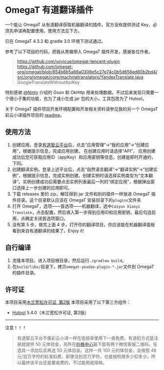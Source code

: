 # OmegaT 有道翻译插件
一个能让 OmegaT 从有道翻译获取机器翻译的插件。官方没有提供测试 Key，必须先申请再配置使用。使用方法见下方。

已在 OmegaT 4.3.2 和 gradle 3.0 环境下测试通过。

参考了以下项目的代码，把我从黑箱带入 OmegaT 插件开发，感谢各位作者。
> https://github.com/yoyicue/omegat-tencent-plugin
> https://github.com/omegat-org/omegat/blob/854b6b5a66a0306e5c27e74c0b5d656ed80b2bd4/src/org/omegat/core/machinetranslators/YandexTranslate.java
> GoogleTranslateWithoutApiKey

特别感谢 [@Ninty](https://github.com/c19354837 "Ninty") 介绍的 Gson 和 OkHttp 用来处理数据。不过后来发现只需要一个很小子集的功能，也为了减小生成 jar 包的大小，工具包改为了 Hutool。

关于 OmegaT 插件项目开发环境配置和开发相关资料请参见我的另一个 OmegaT 彩云小译插件项目的 [readme](https://gitee.com/xffish/omegat-caiyun-interpreter-plugin)。

## 使用方法
1. 创建应用。登录[有道智云平台](https://ai.youdao.com/login.s)后，点击“应用管理”->“我的应用”->“创建应用”，根据提示信息，完成应用创建。 在创建应用时请选择“API”， 应用创建成功后您可获取应用ID（appKey）和应用密钥等信息。创建是即时开通的，下同。
2. 创建翻译实例。登录上述平台后，点击“自然语言翻译”->“翻译实例”->“创建实例”，根据提示信息，完成实例创建。创建实例时请选择实例类型为“文本翻译”。实例创建成功后需要点击实例列表最后一列的“绑定应用”，根据弹出窗口选择上一步创建的应用即可。
3. 下载 releases 里的 zip，解压得到 jar 文件和别的插件一样放进 OmegaT 插件目录。这个目录默认应该在 OmegaT 安装目录下的`plugins`文件夹
4. 打开 OmegaT，选项——首选项——机器翻译，选中`Caiyun Xiaoyi Translate`，点击配置，然后填入第一步得到应用ID和应用密钥，最后勾选启用，点确定关闭首选项窗口。
5. 没有第 5 步，做完上面 4 步，打开你的翻译项目，你应该能在机器翻译面板看到来自有道翻译的结果了。Enjoy it!

## 自行编译
1. 克隆本项目，进入项目根目录，然后运行`./gradlew build`。
2. 在`build/libs/`目录下，拷贝`omegat-youdao-plugin-*.jar`文件到 OmegaT 的插件目录。

## 许可证
本项目采用[木兰宽松许可证, 第2版](https://license.coscl.org.cn/MulanPSL2/)
本项目采用了以下第三方组件：
* [Hutool](https://hutool.cn/) 5.4.0（木兰宽松许可证, 第2版）

---
注意！！！
> 有道智云平台不像彩云小译一样在低频率使用下一直免费。有道的方式是注册就提供 50 元体验金，另外在[价格中心](https://ai.youdao.com/price-center.s)最下面有两个微信客服二维码，任选其一添加后会再送 50 元体验金。这样一共 100 元的体验金，会按照 48元/百万字符的标准扣费，即使没到百万字符，也是按照用多少扣多少。所以最终该平台还是要收费的，不过能用就用嘛。
